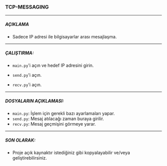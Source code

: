 ### TCP-MESSAGING

---

##### AÇIKLAMA

- Sadece IP adresi ile bilgisayarlar arası mesajlaşma.

---

##### ÇALIŞTIRMA:

- `main.py`'i açın ve hedef IP adresini girin.

- `send.py`'i açın.

- `recv.py`'i açın.

---

##### DOSYALARIN AÇIKLAMASI:

- `main.py`: İşlem için gerekli bazı ayarlamaları yapar.
- `send.py`: Mesaj atılacağı zaman buraya girilir.
- `recv.py`: Mesaj geçmişini görmeye yarar.

---

##### SON OLARAK:

- Proje açık kaynaktır istediğiniz gibi kopyalayabilir ve/veya geliştirebilirsiniz.
